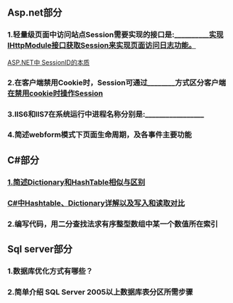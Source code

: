 ## Asp.net部分

### 1.轻量级页面中访问站点Session需要实现的接口是:__________[实现IHttpModule接口获取Session来实现页面访问日志功能。](https://www.cnblogs.com/junqilian/archive/2008/03/07/1095454.html)
[ASP.NET中 SessionID的本质](https://blog.csdn.net/snowfoxmonitor/article/details/80467445)

### 2.在客户端禁用Cookie时，Session可通过________方式区分客户端[在禁用cookie时操作Session](https://www.cnblogs.com/pxffly/p/7488139.html)

### 3.IIS6和IIS7在系统运行中进程名称分别是:_________________

### 4.简述webform模式下页面生命周期，及各事件主要功能

## C#部分

### [1.简述Dictionary和HashTable相似与区别](https://blog.csdn.net/u014370148/article/details/77337412)
### [C#中Hashtable、Dictionary详解以及写入和读取对比](https://www.cnblogs.com/chengxingliang/archive/2013/04/15/3020428.html)

### 2.编写代码，用二分查找法求有序整型数组中某一个数值所在索引

## Sql server部分

### 1.数据库优化方式有哪些？

### 2.简单介绍 SQL Server 2005以上数据库表分区所需步骤